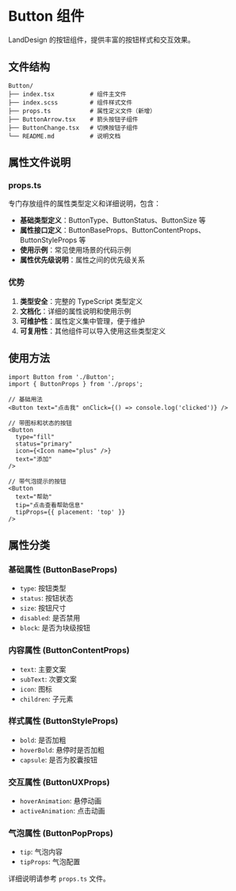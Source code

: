 # Button 组件

LandDesign 的按钮组件，提供丰富的按钮样式和交互效果。

## 文件结构

```
Button/
├── index.tsx          # 组件主文件
├── index.scss         # 组件样式文件
├── props.ts           # 属性定义文件（新增）
├── ButtonArrow.tsx    # 箭头按钮子组件
├── ButtonChange.tsx   # 切换按钮子组件
└── README.md          # 说明文档
```

## 属性文件说明

### props.ts

专门存放组件的属性类型定义和详细说明，包含：

- **基础类型定义**：ButtonType、ButtonStatus、ButtonSize 等
- **属性接口定义**：ButtonBaseProps、ButtonContentProps、ButtonStyleProps 等
- **使用示例**：常见使用场景的代码示例
- **属性优先级说明**：属性之间的优先级关系

### 优势

1. **类型安全**：完整的 TypeScript 类型定义
2. **文档化**：详细的属性说明和使用示例
3. **可维护性**：属性定义集中管理，便于维护
4. **可复用性**：其他组件可以导入使用这些类型定义

## 使用方法

```tsx
import Button from './Button';
import { ButtonProps } from './props';

// 基础用法
<Button text="点击我" onClick={() => console.log('clicked')} />

// 带图标和状态的按钮
<Button 
  type="fill" 
  status="primary" 
  icon={<Icon name="plus" />} 
  text="添加" 
/>

// 带气泡提示的按钮
<Button 
  text="帮助" 
  tip="点击查看帮助信息" 
  tipProps={{ placement: 'top' }} 
/>
```

## 属性分类

### 基础属性 (ButtonBaseProps)
- `type`: 按钮类型
- `status`: 按钮状态
- `size`: 按钮尺寸
- `disabled`: 是否禁用
- `block`: 是否为块级按钮

### 内容属性 (ButtonContentProps)
- `text`: 主要文案
- `subText`: 次要文案
- `icon`: 图标
- `children`: 子元素

### 样式属性 (ButtonStyleProps)
- `bold`: 是否加粗
- `hoverBold`: 悬停时是否加粗
- `capsule`: 是否为胶囊按钮

### 交互属性 (ButtonUXProps)
- `hoverAnimation`: 悬停动画
- `activeAnimation`: 点击动画

### 气泡属性 (ButtonPopProps)
- `tip`: 气泡内容
- `tipProps`: 气泡配置

详细说明请参考 `props.ts` 文件。 